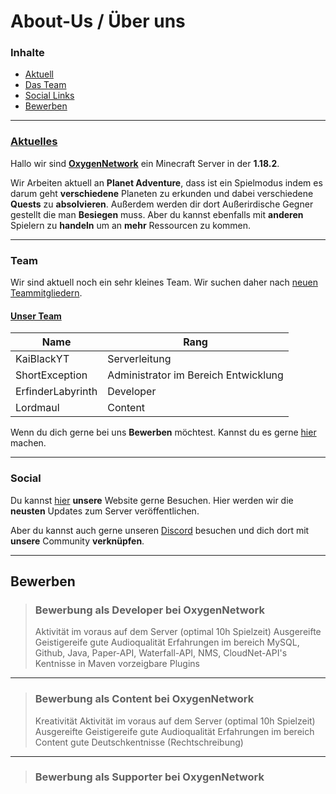 # About-Us / Über uns
### Inhalte
- [Aktuell](#Aktuelles)
- [Das Team](#Team)
- [Social Links](#Social)
- [Bewerben](#Bewerben)
----------
### <u>Aktuelles</u>
Hallo wir sind <u>**OxygenNetwork**</u> ein Minecraft Server in der **1.18.2**.

Wir Arbeiten aktuell an **Planet Adventure**, dass ist ein Spielmodus indem es darum geht **verschiedene** Planeten zu erkunden und dabei verschiedene **Quests** zu **absolvieren**. Außerdem werden dir dort Außerirdische Gegner gestellt die man **Besiegen** muss. Aber du kannst ebenfalls mit **anderen** Spielern zu **handeln** um an **mehr** Ressourcen zu kommen.

---------
### Team
Wir sind aktuell noch ein sehr kleines Team. Wir suchen daher nach [neuen Teammitgliedern](#Bewerben).

#### <u>Unser Team</u>
| Name | Rang |
|--|--|
| KaiBlackYT | Serverleitung |
| ShortException | Administrator im Bereich Entwicklung |
| ErfinderLabyrinth | Developer |
| Lordmaul | Content |

Wenn du dich gerne bei uns **Bewerben** möchtest. Kannst du es gerne [hier](#Bewerben) machen.

---------
### Social
Du kannst [hier](https://oxygennetwork.net) **unsere** Website gerne Besuchen. Hier werden wir die **neusten** Updates zum Server veröffentlichen.

Aber du kannst auch gerne unseren [Discord](https://discord.gg/Pa2xFYabKW) besuchen und dich dort mit **unsere** Community **verknüpfen**.

---------
## Bewerben

> ### Bewerbung als Developer bei OxygenNetwork
> Aktivität im voraus auf dem Server (optimal 10h Spielzeit) 
> Ausgereifte Geistigereife 
> gute Audioqualität 
> Erfahrungen im bereich MySQL, Github, Java, Paper-API, Waterfall-API, NMS, CloudNet-API's 
> Kentnisse in Maven 
> vorzeigbare Plugins
---
> ### Bewerbung als Content bei OxygenNetwork 
> Kreativität 
> Aktivität im voraus auf dem Server (optimal 10h Spielzeit) 
> Ausgereifte Geistigereife
> gute Audioqualität
> Erfahrungen im bereich Content 
> gute Deutschkentnisse (Rechtschreibung)
---
> ### Bewerbung als Supporter bei OxygenNetwork
> 
